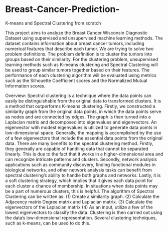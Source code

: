 # Breast-Cancer-Prediction-
K-means and Spectral Clustering from scratch

This project aims to analyze the Breast Cancer Wisconsin Diagnostic Dataset using supervised and unsupervised machine learning
methods. The dataset contains information about breast cancer tumors, including numerical features that describe each tumor. We are
trying to solve two problem definitions. The problem definition is to cluster the tumors into groups based on their similarity. For the clustering problem, unsupervised
learning methods such as K-means clustering and Spectral Clustering will be used to group similar tumors together based on their
features. The performance of each clustering algorithm will be evaluated using metrics such as the Silhouette Coefficient scores and
the Normalized Mutual Information scores.

Overview:
Spectral clustering is a technique where the data points can
easily be distinguishable from the original data to transformed clusters. It is a method that outperforms K-means
clustering. Firstly, we constructed a similarity graph from
the original data points, in which the data points serve as
nodes and are connected by edges. The graph is then turned
into a Laplacian matrix and decomposed into eigenvalues
and eigenvectors. An eigenvector with modest eigenvalues
is utilized to generate data points in low-dimensional space.
Generally, the mapping is accomplished by the use of a few
eigenvectors that include the essential data points from the
original data. There are many benefits to the spectral clustering method. Firstly, they generally are capable of handling
data that cannot be separated linearly. This is due to the
fact that it works in a higher-dimensional area and can recognize intricate patterns and clusters. Secondly, network
analysis applications such as community discovery, finding
functional modules in biological networks, and other network analysis tasks can benefit from spectral clustering’s
ability to handle both graphs and networks. Lastly, it is a
soft clustering strategy, which implies that it gives each data
point for each cluster a chance of membership. In situations
when data points may be a part of numerous clusters, this is
helpful.
The algorithm of Spectral Clustering can be written as:
(1) Create a similarity graph.
(2) Calculate the Adjacency matrix Degree matrix and Laplacian matrix.
(3) Calculate the eigenvectors of the Laplacian matrix
(4) As an input, utilize a few of the lowest eigenvectors to
classify the data. Clustering is then carried out using the
data’s low-dimensional representation. Several clustering
techniques, such as k-means, can be used to do this.
